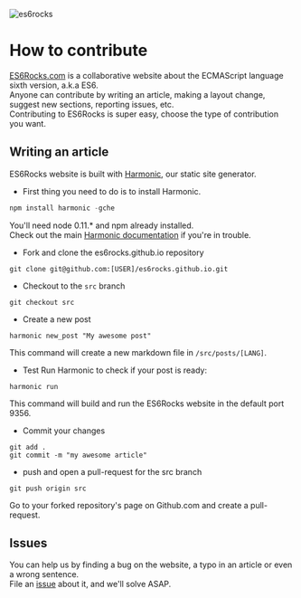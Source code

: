 ![es6rocks](https://raw.githubusercontent.com/es6rocks/es6rocks.github.io/master/images/es6rocks.png)

# How to contribute
[ES6Rocks.com](http://es6rocks.com/) is a collaborative website about the ECMAScript language sixth version, a.k.a ES6.  
Anyone can contribute by writing an article, making a layout change, suggest new sections, reporting issues, etc.  
Contributing to ES6Rocks is super easy, choose the type of contribution you want.  

## Writing an article
ES6Rocks website is built with [Harmonic](https://github.com/es6rocks/harmonic/), our static site generator.
- First thing you need to do is to install Harmonic.
```javascript
npm install harmonic -gche
```
You'll need node 0.11.* and npm already installed.  
Check out the main [Harmonic documentation](https://github.com/es6rocks/harmonic/) if you're in trouble.  

- Fork and clone the es6rocks.github.io repository
```shell
git clone git@github.com:[USER]/es6rocks.github.io.git
```

- Checkout to the `src` branch
```shell
git checkout src
```

- Create a new post
```shell
harmonic new_post "My awesome post"
```
This command will create a new markdown file in `/src/posts/[LANG]`.  

- Test
Run Harmonic to check if your post is ready:
```shell
harmonic run
```
This command will build and run the ES6Rocks website in the default port 9356.

- Commit your changes
```shell
git add .
git commit -m "my awesome article"
```

- push and open a pull-request for the src branch
```shell
git push origin src
```
Go to your forked repository's page on Github.com and create a pull-request.

## Issues
You can help us by finding a bug on the website, a typo in an article or even a wrong sentence.  
File an [issue](https://github.com/es6rocks/es6rocks.github.io/issues) about it, and we'll solve ASAP.
